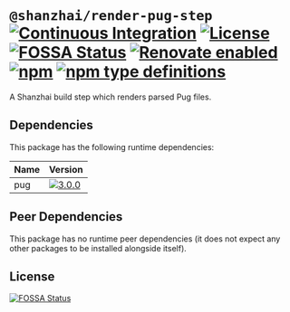 # `@shanzhai/render-pug-step` [![Continuous Integration](https://github.com/jameswilddev/shanzhai/workflows/Continuous%20Integration/badge.svg)](https://github.com/jameswilddev/shanzhai/actions) [![License](https://img.shields.io/github/license/jameswilddev/shanzhai.svg)](https://github.com/jameswilddev/shanzhai/blob/master/license) [![FOSSA Status](https://app.fossa.io/api/projects/git%2Bgithub.com%2Fjameswilddev%2Fshanzhai.svg?type=shield)](https://app.fossa.io/projects/git%2Bgithub.com%2Fjameswilddev%2Fshanzhai?ref=badge_shield) [![Renovate enabled](https://img.shields.io/badge/renovate-enabled-brightgreen.svg)](https://renovatebot.com/) [![npm](https://img.shields.io/npm/v/@shanzhai/render-pug-step.svg)](https://www.npmjs.com/package/@shanzhai/render-pug-step) [![npm type definitions](https://img.shields.io/npm/types/@shanzhai/render-pug-step.svg)](https://www.npmjs.com/package/@shanzhai/render-pug-step)

A Shanzhai build step which renders parsed Pug files.

## Dependencies

This package has the following runtime dependencies:

Name | Version                                                                            
---- | -----------------------------------------------------------------------------------
pug  | [![3.0.0](https://img.shields.io/npm/v/pug.svg)](https://www.npmjs.com/package/pug)

## Peer Dependencies

This package has no runtime peer dependencies (it does not expect any other packages to be installed alongside itself).

## License

[![FOSSA Status](https://app.fossa.io/api/projects/git%2Bgithub.com%2Fjameswilddev%2Fshanzhai.svg?type=large)](https://app.fossa.io/projects/git%2Bgithub.com%2Fjameswilddev%2Fshanzhai?ref=badge_large)
